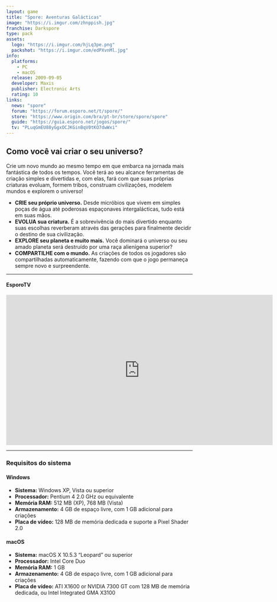 ```yaml
---
layout: game
title: "Spore: Aventuras Galácticas"
image: "https://i.imgur.com/zhnppish.jpg"
franchise: Darkspore
type: pack
assets:
  logo: "https://i.imgur.com/hjLq3pe.png"
  packshot: "https://i.imgur.com/edPXvnMl.jpg"
info:
  platforms:
    - PC
    - macOS
  release: 2009-09-05
  developer: Maxis
  publisher: Electronic Arts
  rating: 10
links:
  news: "spore"
  forum: "https://forum.esporo.net/t/spore/"
  store: "https://www.origin.com/bra/pt-br/store/spore/spore"
  guide: "https://guia.esporo.net/jogos/spore/"
  tv: "PLuqGmEU88yGgxOCJKGinBqV0tKO7dwWxi"
---
```


## Como você vai criar o seu universo?

Crie um novo mundo ao mesmo tempo em que embarca na jornada mais fantástica de todos os tempos. Você terá ao seu alcance ferramentas de criação simples e divertidas e, com elas, fará com que suas próprias criaturas evoluam, formem tribos, construam civilizações, modelem mundos e explorem o universo!

- **CRIE seu próprio universo.** Desde micróbios que vivem em simples poças de água até poderosas espaçonaves intergalácticas, tudo está em suas mãos.
- **EVOLUA sua criatura.** É a sobrevivência do mais divertido enquanto suas escolhas reverberam através das gerações para finalmente decidir o destino de sua civilização.
- **EXPLORE seu planeta e muito mais.** Você dominará o universo ou seu amado planeta será destruído por uma raça alienígena superior?
- **COMPARTILHE com o mundo.** As criações de todos os jogadores são compartilhadas automaticamente, fazendo com que o jogo permaneça sempre novo e surpreendente.

---

#### EsporoTV

<iframe width="720" height="405" src="https://www.youtube.com/embed?listType=playlist&list=PLuqGmEU88yGgxOCJKGinBqV0tKO7dwWxi&autoplay=1&playsinline=0&controls=0" frameborder="0" allow="accelerometer; autoplay; encrypted-media; gyroscope; picture-in-picture" allowfullscreen></iframe>


---

### Requisitos do sistema

#### Windows

- **Sistema:** Windows XP, Vista ou superior
- **Processador:** Pentium 4 2.0 GHz ou equivalente
- **Memória RAM:** 512 MB (XP), 768 MB (Vista)
- **Armazenamento:** 4 GB de espaço livre, com 1 GB adicional para criações
- **Placa de vídeo:** 128 MB de memória dedicada e suporte a Pixel Shader 2.0

#### macOS

- **Sistema:** macOS X 10.5.3 “Leopard” ou superior
- **Processador:** Intel Core Duo
- **Memória RAM:** 1 GB
- **Armazenamento:** 4 GB de espaço livre, com 1 GB adicional para criações
- **Placa de vídeo:** ATI X1600 or NVIDIA 7300 GT com 128 MB de memória dedicada, ou Intel Integrated GMA X3100
